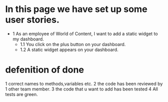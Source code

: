 # In this page we have set up some user stories.
- 1 As an employee of World of Content, I want to add a static widget to my dashboard. 
  - 1.1 You click on the plus button on your dashboard.
  - 1.2 A static widget appears on your dashboard. 

# defenition of done
1 correct names to methods,variables etc.
2 the code has been reviewed by 1 other team member.
3 the code that u want to add has been tested
4 All tests are green.

